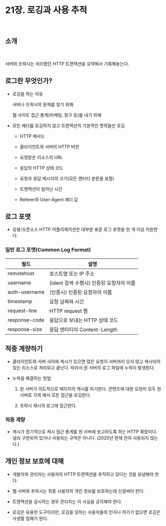 # 21장. 로깅과 사용 추적

<br>

## 소개

<br>

서버와 프락시는 처리했던 HTTP 트랜잭션을 요약해서 기록해놓는다.

## 로그란 무엇인가?

- 로깅을 하는 이유
  
    서버나 프락시의 문제를 찾기 위해
  
    웹 사이트 접근 통계(마케팅, 청구 등)를 내기 위해

- 모든 헤더를 로깅하지 않고 트랜잭션의 기본적인 항목들만 로깅

    - HTTP 메서드

    - 클라이언트와 서버의 HTTP 버전

    - 요청받은 리소스의 URL

    - 응답의 HTTP 상태 코드

    - 요청과 응답 메시지의 크기(모든 엔터티 본문을 포함)

    - 트랜잭션이 일어난 시간

    - Referer와 User-Agent 헤더 값
  
## 로그 포맷

- 상용/오픈소스 HTTP 어플리케이션은 대부분 표준 로그 포맷을 한 개 이상 지원한다.

### 일반 로그 포맷(Common Log Format)

| 필드 | 설명 |
|------|---|
| remotehost | 호스트명 또는 IP 주소 |
| username | (ident 검색 수행시) 인증된 요청자의 이름 |
| auth-username | (인증시) 인증된 요청자의 이름 |
| timestamp | 요청 날짜와 시간 |
| request-line | HTTP request 행 |
| response-code | 응답으로 보내는 HTTP 상태 코드 |
| response-size | 응답 엔터티의 Content-Length |

## 적중 계량하기

- 클라이언트와 서버 사이에 캐시가 있으면 많은 요청이 서버까지 오지 않고 캐시되어 있는 리소스로 처리되고 끝난다. 따라서 원 서버의 로그 파일에 누락이 발생된다.

- 누락을 해결하는 방법

    1. 원 서버가 의도적으로 페이지의 캐시를 파기한다. 콘텐츠에 대한 요청이 모두 원 서버로 가게 해서 모든 접근을 로깅한다.

    2. 프락시 캐시의 로그에 접근한다.

### 적중 계량

- 캐시가 정기적으로 캐시 접근 통계를 원 서버에 보고하도록 하는 HTTP 확장이다. 널리 구현되어 있거나 사용되는 규약은 아니다. (2020년 현재 전혀 사용되지 않는다.)

## 개인 정보 보호에 대해

- 개발자와 관리자는 사용자의 HTTP 트랜잭션을 추적하고 있다는 것을 유념해야 한다. 
 
- 웹 서버와 프락시는 최종 사용자의 개인 정보를 보호하는데 신경써야 한다. 

- 트랜잭션을 감시하는 경우 관리자는 이 사실을 공지해야 한다. 
  
- 로깅은 유용한 도구이지만, 로깅을 당하는 사용자들의 인지나 허가가 없으면 로깅은 사생활 침해가 된다.